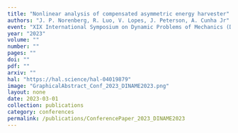 ```yaml
---
title: "Nonlinear analysis of compensated asymmetric energy harvester"
authors: "J. P. Norenberg, R. Luo, V. Lopes, J. Peterson, A. Cunha Jr"
event: "XIX International Symposium on Dynamic Problems of Mechanics (DINAME 2023)"
year: "2023"
volume: ""
number: ""
pages: ""
doi: ""
pdf: ""
arxiv: ""
hal: "https://hal.science/hal-04019879"
image: "GraphicalAbstract_Conf_2023_DINAME2023.png"
layout: none
date: 2023-03-01
collection: publications
category: conferences
permalink: /publications/ConferencePaper_2023_DINAME2023
---
```

